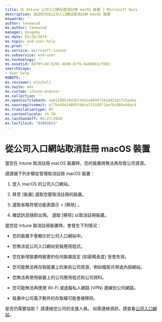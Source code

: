 ```yaml
---
title: 在 Intune 公司入口網站取消註冊 macOS 裝置 | Microsoft Docs
description: 描述如何在公司入口網站取消註冊 macOS 裝置
keywords: ''
author: lenewsad
ms.author: lanewsad
manager: dougeby
ms.date: 03/20/2019
ms.topic: end-user-help
ms.prod: ''
ms.service: microsoft-intune
ms.subservice: end-user
ms.technology: ''
ms.assetid: dd79fc4d-6265-4dd0-87fb-8ab66b1cf692
searchScope:
- User help
ROBOTS: ''
ms.reviewer: elocholi
ms.suite: ems
ms.custom: intune-enduser
ms.collection: ''
ms.openlocfilehash: aab11985c0d3673da5ad99973418d13d1f25e26a
ms.sourcegitcommit: a77ba49424803fddcaf23326f1befbc004e48ac9
ms.translationtype: HT
ms.contentlocale: zh-TW
ms.lasthandoff: 05/27/2020
ms.locfileid: "83881612"
---
```

# <a name="unenroll-your-macos-device-from-company-portal"></a>從公司入口網站取消註冊 macOS 裝置

當您在 Intune 取消註冊 macOS 裝置時，您的裝置將無法再存取公司資源。

請遵循下列步驟從管理取消註冊 macOS 裝置：

1. 登入 macOS 的公司入口網站。
2. 移至 [裝置]  選取您要取消註冊的裝置。

3. 選取省略符號功能表圖示 > [移除]  。
4. 確認訊息隨即出現。 選取 [移除]  以取消註冊裝置。 

當您從 Intune 取消註冊裝置時，會發生下列情況：

- 您的裝置不會顯示於公司入口網站中。

- 您無法從公司入口網站安裝應用程式。

- 您在新增裝置時變更的任何裝置設定 (如密碼長度) 皆會失效。

- 您可能無法再存取裝置上的某些公司資源，例如檔案共用或內部網站。

- 您無法再使用裝置上的公司應用程式和公司資料。

- 您可能無法再使用 Wi-Fi 或虛擬私人網路 (VPN) 連線到公司網路。

- 裝置中公司電子郵件的存取權可能會被移除。

是否仍需要協助？ 請連絡您公司的支援人員。 如需連絡資訊，請查看[公司入口網站](https://go.microsoft.com/fwlink/?linkid=2010980)。

